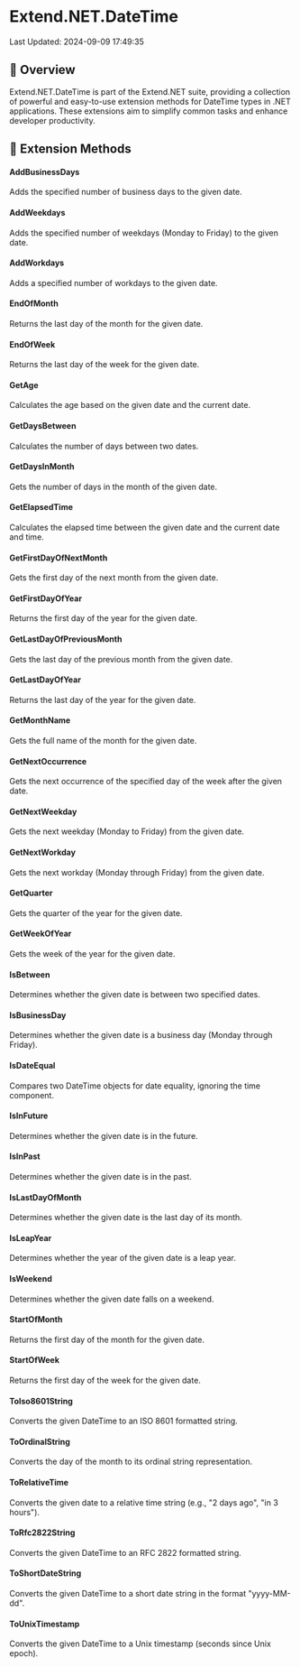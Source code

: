 # Extend.NET.DateTime

Last Updated: 2024-09-09 17:49:35

## 📖 Overview

Extend.NET.DateTime is part of the Extend.NET suite, providing a collection of powerful and easy-to-use extension methods for DateTime types in .NET applications. These extensions aim to simplify common tasks and enhance developer productivity.



## 🧰 Extension Methods
#### AddBusinessDays

Adds the specified number of business days to the given date.
    

#### AddWeekdays

Adds the specified number of weekdays (Monday to Friday) to the given date.
    

#### AddWorkdays

Adds a specified number of workdays to the given date.
    

#### EndOfMonth

Returns the last day of the month for the given date.
    

#### EndOfWeek

Returns the last day of the week for the given date.
    

#### GetAge

Calculates the age based on the given date and the current date.
    

#### GetDaysBetween

Calculates the number of days between two dates.
    

#### GetDaysInMonth

Gets the number of days in the month of the given date.
    

#### GetElapsedTime

Calculates the elapsed time between the given date and the current date and time.
    

#### GetFirstDayOfNextMonth

Gets the first day of the next month from the given date.
    

#### GetFirstDayOfYear

Returns the first day of the year for the given date.
    

#### GetLastDayOfPreviousMonth

Gets the last day of the previous month from the given date.
    

#### GetLastDayOfYear

Returns the last day of the year for the given date.
    

#### GetMonthName

Gets the full name of the month for the given date.
    

#### GetNextOccurrence

Gets the next occurrence of the specified day of the week after the given date.
    

#### GetNextWeekday

Gets the next weekday (Monday to Friday) from the given date.
    

#### GetNextWorkday

Gets the next workday (Monday through Friday) from the given date.
    

#### GetQuarter

Gets the quarter of the year for the given date.
    

#### GetWeekOfYear

Gets the week of the year for the given date.
    

#### IsBetween

Determines whether the given date is between two specified dates.
    

#### IsBusinessDay

Determines whether the given date is a business day (Monday through Friday).
    

#### IsDateEqual

Compares two DateTime objects for date equality, ignoring the time component.
    

#### IsInFuture

Determines whether the given date is in the future.
    

#### IsInPast

Determines whether the given date is in the past.
    

#### IsLastDayOfMonth

Determines whether the given date is the last day of its month.
    

#### IsLeapYear

Determines whether the year of the given date is a leap year.
    

#### IsWeekend

Determines whether the given date falls on a weekend.
    

#### StartOfMonth

Returns the first day of the month for the given date.
    

#### StartOfWeek

Returns the first day of the week for the given date.
    

#### ToIso8601String

Converts the given DateTime to an ISO 8601 formatted string.
    

#### ToOrdinalString

Converts the day of the month to its ordinal string representation.
    

#### ToRelativeTime

Converts the given date to a relative time string (e.g., "2 days ago", "in 3 hours").
    

#### ToRfc2822String

Converts the given DateTime to an RFC 2822 formatted string.
    

#### ToShortDateString

Converts the given DateTime to a short date string in the format "yyyy-MM-dd".
    

#### ToUnixTimestamp

Converts the given DateTime to a Unix timestamp (seconds since Unix epoch).
    


